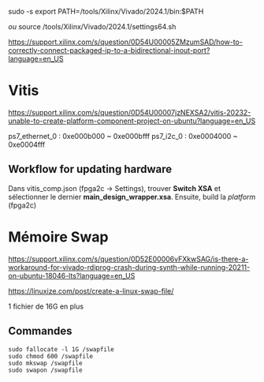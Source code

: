 

sudo -s
export PATH=/tools/Xilinx/Vivado/2024.1/bin:$PATH

*ou*
source /tools/Xilinx/Vivado/2024.1/settings64.sh

https://support.xilinx.com/s/question/0D54U00005ZMzumSAD/how-to-correctly-connect-packaged-ip-to-a-bidirectional-inout-port?language=en_US
# Vitis

https://support.xilinx.com/s/question/0D54U00007jzNEXSA2/vitis-20232-unable-to-create-platform-component-project-on-ubuntu?language=en_US

ps7_ethernet_0 : 0xe000b000 ~ 0xe000bfff
ps7_i2c_0 : 0xe0004000 ~ 0xe0004fff
## Workflow for updating hardware 

Dans vitis_comp.json (fpga2c -> Settings), trouver **Switch XSA** et sélectionner le dernier **main_design_wrapper.xsa**.
Ensuite, build la *platform* (fpga2c)
# Mémoire Swap

https://support.xilinx.com/s/question/0D52E00006vFXkwSAG/is-there-a-workaround-for-vivado-rdiprog-crash-during-synth-while-running-20211-on-ubuntu-18046-lts?language=en_US

https://linuxize.com/post/create-a-linux-swap-file/

1 fichier de 16G en plus

## Commandes

```
sudo fallocate -l 1G /swapfile
sudo chmod 600 /swapfile
sudo mkswap /swapfile
sudo swapon /swapfile

```